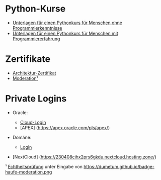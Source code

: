 
# Python-Kurse

* [Unterlagen für einen Pythonkurs für Menschen ohne Programmierkenntnisse](https://github.com/dumetum/pythonkurs)
* [Unterlagen für einen Pythonkurs für Menschen mit Programmiererfahrung](https://github.com/dumetum/pythonkurs-programmierer)

# Zertifikate

* [Architektur-Zertifikat](https://skillshub.isqi.org/c9550fa4-4604-43df-b026-17865e6c9613)
* [Moderation](badge-haufe-moderation.png "Moderation")[¹](#echtheit)

# Private Logins

* Oracle:
  * [Cloud-Login](https://www.oracle.com/cloud/sign-in.html?intcmp=OcomFreeTier)
  * [APEX] (https://apex.oracle.com/pls/apex/)

* Domäne:
  * [Login](https://all-inkl.com/members/)
  
* [NextCloud] (https://230408cihx2prs6gkdu.nextcloud.hosting.zone/)

¹<a name="echtheit"></a> [Echtheitsprüfung](https://badgecheck.io "badgecheck.io") unter Eingabe von https://dumetum.github.io/badge-haufe-moderation.png

